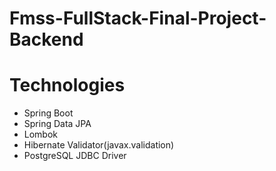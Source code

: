 # Fmss-FullStack-Final-Project-Backend

# Technologies
* Spring Boot
* Spring Data JPA
* Lombok
* Hibernate Validator(javax.validation)
* PostgreSQL JDBC Driver
